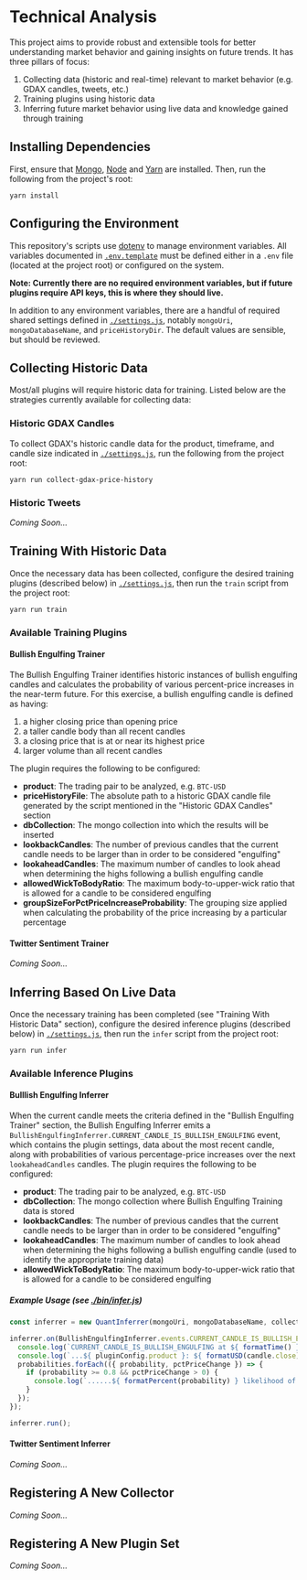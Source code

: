 # Technical Analysis

This project aims to provide robust and extensible tools for better understanding market behavior and gaining insights on future trends. It has three pillars of focus:

1. Collecting data (historic and real-time) relevant to market behavior (e.g. GDAX candles, tweets, etc.)
2. Training plugins using historic data
3. Inferring future market behavior using live data and knowledge gained through training


## Installing Dependencies

First, ensure that [Mongo](https://www.mongodb.com/), [Node](https://nodejs.org/en/) and [Yarn](https://github.com/yarnpkg/yarn) are installed. Then, run the following from the project's root:

```shell
yarn install
```


## Configuring the Environment

This repository's scripts use [dotenv](https://www.npmjs.com/package/dotenv) to manage environment variables. All variables documented in [`.env.template`](./.env.template) must be defined either in a `.env` file (located at the project root) or configured on the system.

__Note: Currently there are no required environment variables, but if future plugins require API keys, this is where they should live.__

In addition to any environment variables, there are a handful of required shared settings defined in [`./settings.js`](./settings.js), notably `mongoUri`, `mongoDatabaseName`, and `priceHistoryDir`. The default values are sensible, but should be reviewed.


## Collecting Historic Data

Most/all plugins will require historic data for training. Listed below are the strategies currently available for collecting data:

### Historic GDAX Candles

To collect GDAX's historic candle data for the product, timeframe, and candle size indicated in [`./settings.js`](./settings.js), run the following from the project root:

```shell
yarn run collect-gdax-price-history
```

### Historic Tweets

_Coming Soon..._


## Training With Historic Data

Once the necessary data has been collected, configure the desired training plugins (described below) in [`./settings.js`](./settings.js), then run the `train` script from the project root:

```shell
yarn run train
```

### Available Training Plugins

#### Bullish Engulfing Trainer

The Bullish Engulfing Trainer identifies historic instances of bullish engulfing candles and calculates the probability of various percent-price increases in the near-term future. For this exercise, a bullish engulfing candle is defined as having:

1. a higher closing price than opening price
2. a taller candle body than all recent candles
3. a closing price that is at or near its highest price
4. larger volume than all recent candles

The plugin requires the following to be configured:

- __product__: The trading pair to be analyzed, e.g. `BTC-USD`
- __priceHistoryFile__: The absolute path to a historic GDAX candle file generated by the script mentioned in the "Historic GDAX Candles" section
- __dbCollection__: The mongo collection into which the results will be inserted
- __lookbackCandles__: The number of previous candles that the current candle needs to be larger than in order to be considered "engulfing"
- __lookaheadCandles__: The maximum number of candles to look ahead when determining the highs following a bullish engulfing candle
- __allowedWickToBodyRatio__: The maximum body-to-upper-wick ratio that is allowed for a candle to be considered engulfing
- __groupSizeForPctPriceIncreaseProbability__: The grouping size applied when calculating the probability of the price increasing by a particular percentage


#### Twitter Sentiment Trainer

_Coming Soon..._


## Inferring Based On Live Data

Once the necessary training has been completed (see "Training With Historic Data" section), configure the desired inference plugins (described below) in [`./settings.js`](./settings.js), then run the `infer` script from the project root:

```shell
yarn run infer
```

### Available Inference Plugins

#### Bulllish Engulfing Inferrer

When the current candle meets the criteria defined in the "Bullish Engulfing Trainer" section, the Bullish Engulfing Inferrer emits a `BullishEngulfingInferrer.CURRENT_CANDLE_IS_BULLISH_ENGULFING` event, which contains the plugin settings, data about the most recent candle, along with probabilities of various percentage-price increases over the next `lookaheadCandles` candles. The plugin requires the following to be configured:

- __product__: The trading pair to be analyzed, e.g. `BTC-USD`
- __dbCollection__: The mongo collection where Bullish Engulfing Training data is stored
- __lookbackCandles__: The number of previous candles that the current candle needs to be larger than in order to be considered "engulfing"
- __lookaheadCandles__: The maximum number of candles to look ahead when determining the highs following a bullish engulfing candle (used to identify the appropriate training data)
- __allowedWickToBodyRatio__: The maximum body-to-upper-wick ratio that is allowed for a candle to be considered engulfing


##### Example Usage (see [./bin/infer.js](./bin/infer.js))

```javascript
const inferrer = new QuantInferrer(mongoUri, mongoDatabaseName, collectorConfigs, pluginConfigs);

inferrer.on(BullishEngulfingInferrer.events.CURRENT_CANDLE_IS_BULLISH_ENGULFING, (pluginConfig, candle, probabilities) => {
  console.log(`CURRENT_CANDLE_IS_BULLISH_ENGULFING at ${ formatTime() }`);
  console.log(`...${ pluginConfig.product }: ${ formatUSD(candle.close) }`);
  probabilities.forEach(({ probability, pctPriceChange }) => {
    if (probability >= 0.8 && pctPriceChange > 0) {
      console.log(`......${ formatPercent(probability) } likelihood of increasing by ${ formatPercent(pctPriceChange) } over the next ${ pluginConfig.lookaheadCandles } candles`);
    }
  });
});

inferrer.run();
```

#### Twitter Sentiment Inferrer

_Coming Soon..._


## Registering A New Collector

_Coming Soon..._

## Registering A New Plugin Set

_Coming Soon..._
